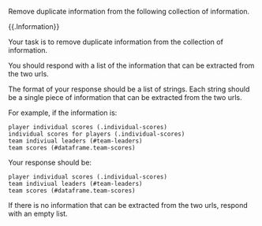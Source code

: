 Remove duplicate information from the following collection of information.

{{.Information}}

Your task is to remove duplicate information from the collection of information.

You should respond with a list of the information that can be extracted from the two urls.

The format of your response should be a list of strings.
Each string should be a single piece of information that can be extracted from the two urls.

For example, if the information is:

```response
player individual scores (.individual-scores)
individual scores for players (.individual-scores)
team indiviual leaders (#team-leaders)
team scores (#dataframe.team-scores)
```

Your response should be:

```response
player individual scores (.individual-scores)
team indiviual leaders (#team-leaders)
team scores (#dataframe.team-scores)
```

If there is no information that can be extracted from the two urls, respond with an empty list.
